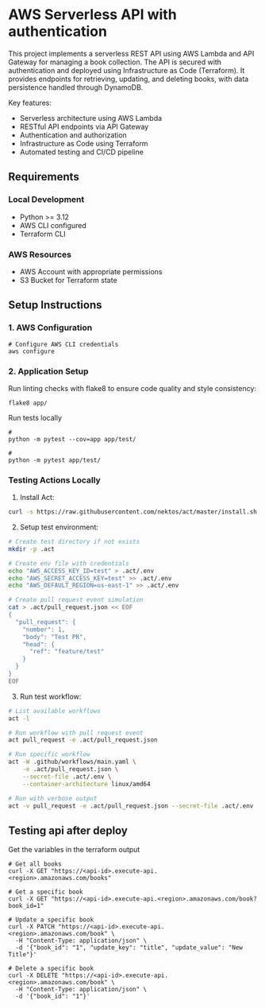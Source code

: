 # AWS Serverless API with authentication

This project implements a serverless REST API using AWS Lambda and API Gateway for managing a book collection. The API is secured with authentication and deployed using Infrastructure as Code (Terraform). It provides endpoints for retrieving, updating, and deleting books, with data persistence handled through DynamoDB.

Key features:
- Serverless architecture using AWS Lambda
- RESTful API endpoints via API Gateway
- Authentication and authorization
- Infrastructure as Code using Terraform
- Automated testing and CI/CD pipeline

## Requirements

### Local Development
- Python >= 3.12
- AWS CLI configured
- Terraform CLI

### AWS Resources
- AWS Account with appropriate permissions
- S3 Bucket for Terraform state

## Setup Instructions

### 1. AWS Configuration
```shell
# Configure AWS CLI credentials
aws configure
```

### 2. Application Setup

Run linting checks with flake8 to ensure code quality and style consistency:

```shell
flake8 app/
```

Run tests locally

```shell
# 
python -m pytest --cov=app app/test/

# 
python -m pytest app/test/
```

### Testing Actions Locally

1. Install Act:
```bash
curl -s https://raw.githubusercontent.com/nektos/act/master/install.sh | sudo bash
```

2. Setup test environment:
```bash
# Create test directory if not exists
mkdir -p .act

# Create env file with credentials
echo "AWS_ACCESS_KEY_ID=test" > .act/.env
echo "AWS_SECRET_ACCESS_KEY=test" >> .act/.env
echo "AWS_DEFAULT_REGION=us-east-1" >> .act/.env

# Create pull request event simulation
cat > .act/pull_request.json << EOF
{
  "pull_request": {
    "number": 1,
    "body": "Test PR",
    "head": {
      "ref": "feature/test"
    }
  }
}
EOF
```

3. Run test workflow:
```bash
# List available workflows
act -l

# Run workflow with pull request event
act pull_request -e .act/pull_request.json

# Run specific workflow
act -W .github/workflows/main.yaml \
    -e .act/pull_request.json \
    --secret-file .act/.env \
    --container-architecture linux/amd64

# Run with verbose output
act -v pull_request -e .act/pull_request.json --secret-file .act/.env
```

## Testing api after deploy

Get the variables in the terraform output

```shell
# Get all books
curl -X GET "https://<api-id>.execute-api.<region>.amazonaws.com/books"

# Get a specific book
curl -X GET "https://<api-id>.execute-api.<region>.amazonaws.com/book?book_id=1"

# Update a specific book
curl -X PATCH "https://<api-id>.execute-api.<region>.amazonaws.com/book" \
  -H "Content-Type: application/json" \
  -d '{"book_id": "1", "update_key": "title", "update_value": "New Title"}'

# Delete a specific book
curl -X DELETE "https://<api-id>.execute-api.<region>.amazonaws.com/book" \
  -H "Content-Type: application/json" \
  -d '{"book_id": "1"}'
```
